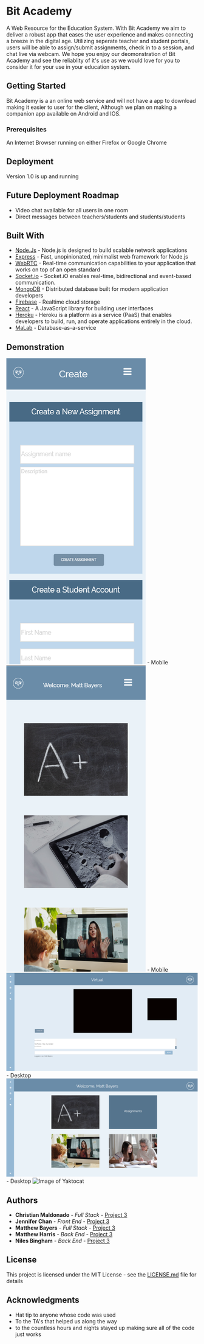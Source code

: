 # Bit Academy

A Web Resource for the Education System. With Bit Academy we aim to deliver a robust app that eases the user experience and makes connecting a breeze in the digital age. Utilizing seperate teacher and student portals, users will be able to assign/submit assignments, check in to a session, and chat live via webcam. We hope you enjoy our deomonstration of Bit Academy and see the reliablity of it's use as we would love for you to consider it for your use in your education system.  

## Getting Started

Bit Academy is a an online web service and will not have a app to download making it easier to user for the client, Although we plan on making a companion app available on Android and IOS.

### Prerequisites

An Internet Browser running on either Firefox or Google Chrome

## Deployment

Version 1.0 is up and running

## Future Deployment Roadmap

* Video chat available for all users in one room
* Direct messages between teachers/students and students/students


## Built With

* [Node.Js](https://nodejs.org/en/) - Node.js is designed to build scalable network applications 
* [Express](https://expressjs.com/) - Fast, unopinionated, minimalist web framework for Node.js
* [WebRTC](https://webrtc.org/) - Real-time communication capabilities to your application that works on top of an open standard
* [Socket.io](https://socket.io/) - Socket.iO enables real-time, bidirectional and event-based communication.
* [MongoDB](https://www.mongodb.com/) - Distributed database built for modern application developers
* [Firebase](https://firebase.google.com/) - Realtime cloud storage
* [React](https://reactjs.org/) - A JavaScript library for building user interfaces 
* [Heroku](https://dashboard.heroku.com/) - Heroku is a platform as a service (PaaS) that enables developers to build, run, and operate applications entirely in the cloud.
* [MaLab](https://mlab.com/) - Database-as-a-service

## Demonstration
![Create Assignment](https://github.com/christianlMaldonado/Project3/blob/master/client/public/images/createMobile.png) - Mobile
![Home Page Mobile](https://github.com/christianlMaldonado/Project3/blob/master/client/public/images/homePageMobile.png) - Mobile
![Virtual Page](https://github.com/christianlMaldonado/Project3/blob/master/client/public/images/virtualPage.png) - Desktop
![Home Page Desktop](https://github.com/christianlMaldonado/Project3/blob/master/client/public/images/homePage.png) - Desktop
![Image of Yaktocat](https://octodex.github.com/images/yaktocat.png)





## Authors

* **Christian Maldonado** - *Full Stack* - [Project 3](https://github.com/christianlMaldonado/Project3)
* **Jennifer Chan** - *Front End* - [Project 3](https://github.com/christianlMaldonado/Project3)
* **Matthew Bayers** - *Full Stack* - [Project 3](https://github.com/christianlMaldonado/Project3)
* **Matthew Harris** - *Back End* - [Project 3](https://github.com/christianlMaldonado/Project3)
* **Niles Bingham** - *Back End* - [Project 3](https://github.com/christianlMaldonado/Project3)

## License

This project is licensed under the MIT License - see the [LICENSE.md](LICENSE.md) file for details

## Acknowledgments

* Hat tip to anyone whose code was used
* To the TA's that helped us along the way
* to the countless hours and nights stayed up making sure all of the code just works
